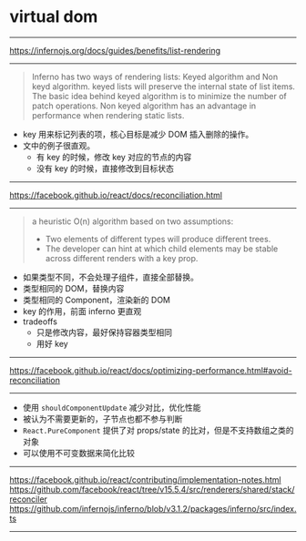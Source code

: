 # virtual dom

---

https://infernojs.org/docs/guides/benefits/list-rendering

---

> Inferno has two ways of rendering lists: Keyed algorithm and Non keyd algorithm.
> keyed lists will preserve the internal state of list items.
> The basic idea behind keyed algorithm is to minimize the number of patch operations.
> Non keyed algorithm has an advantage in performance when rendering static lists.

- key 用来标记列表的项，核心目标是减少 DOM 插入删除的操作。
- 文中的例子很直观。
    - 有 key 的时候，修改 key 对应的节点的内容
    - 没有 key 的时候，直接修改到目标状态

---

https://facebook.github.io/react/docs/reconciliation.html

---

> a heuristic O(n) algorithm based on two assumptions:
> - Two elements of different types will produce different trees.
> - The developer can hint at which child elements may be stable across different renders with a key prop.

- 如果类型不同，不会处理子组件，直接全部替换。
- 类型相同的 DOM，替换内容
- 类型相同的 Component，渲染新的 DOM
- key 的作用，前面 inferno 更直观
- tradeoffs
    - 只是修改内容，最好保持容器类型相同
    - 用好 key

---

https://facebook.github.io/react/docs/optimizing-performance.html#avoid-reconciliation

---

- 使用 `shouldComponentUpdate` 减少对比，优化性能
- 被认为不需要更新的，子节点也都不参与判断
- `React.PureComponent` 提供了对 props/state 的比对，但是不支持数组之类的对象
- 可以使用不可变数据来简化比较

---

https://facebook.github.io/react/contributing/implementation-notes.html
https://github.com/facebook/react/tree/v15.5.4/src/renderers/shared/stack/reconciler
https://github.com/infernojs/inferno/blob/v3.1.2/packages/inferno/src/index.ts

---

